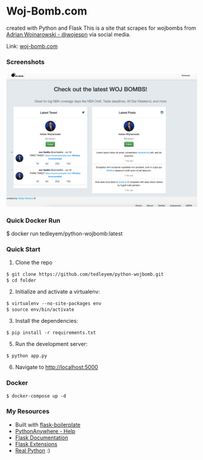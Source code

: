# Woj-Bomb.com
created with Python and Flask
This is a site that scrapes for wojbombs from [Adrian Wojnarowski - @wojespn](https://en.wikipedia.org/wiki/Adrian_Wojnarowski) via social media.

Link: [woj-bomb.com](https://woj-bomb.com)

### Screenshots
![Screenshot](screenshots/page.png)


### Quick Docker Run
$ docker run tedleyem/python-wojbomb:latest


### Quick Start
1. Clone the repo
  ```
  $ git clone https://github.com/tedleyem/python-wojbomb.git
  $ cd folder
  ```

2. Initialize and activate a virtualenv:
  ```
  $ virtualenv --no-site-packages env
  $ source env/bin/activate
  ```

3. Install the dependencies:
  ```
  $ pip install -r requirements.txt
  ```

5. Run the development server:
  ```
  $ python app.py
  ```

6. Navigate to [http://localhost:5000](http://localhost:5000)

### Docker
 ```
 $ docker-compose up -d
 ```


### My Resources
* Built with [flask-boilerplate](https://github.com/realpython/flask-boilerplate)
* [PythonAnywhere - Help](https://www.pythonanywhere.com/help/)
* [Flask Documentation](http://flask.pocoo.org/docs/)
* [Flask Extensions](http://flask.pocoo.org/extensions/)
* [Real Python](http://www.realpythonfortheweb.com) :)

